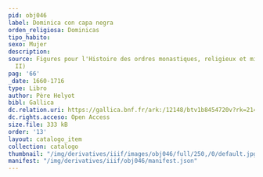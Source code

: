 ```yaml
---
pid: obj046
label: Dominica con capa negra
orden_religiosa: Dominicas
tipo_habito: 
sexo: Mujer
description: 
source: Figures pour l'Histoire des ordres monastiques, religieux et militaires (tomo
  II)
pag: '66'
_date: 1660-1716
type: Libro
author: Père Helyot
bibl: Gallica
dc.relation.uri: https://gallica.bnf.fr/ark:/12148/btv1b8454720v?rk=21459;3
dc.rights.acceso: Open Access
size.file: 333 kB
order: '13'
layout: catalogo_item
collection: catalogo
thumbnail: "/img/derivatives/iiif/images/obj046/full/250,/0/default.jpg"
manifest: "/img/derivatives/iiif/obj046/manifest.json"
---
```

